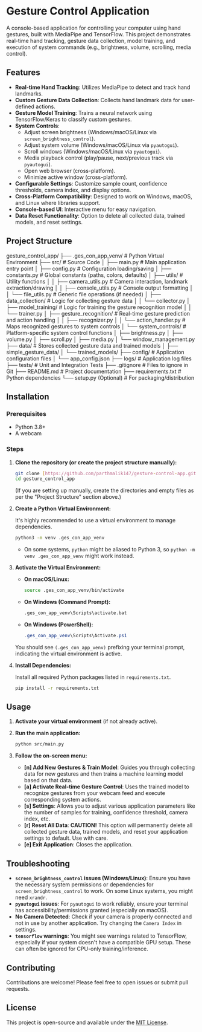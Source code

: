 # Gesture Control Application

A console-based application for controlling your computer using hand gestures, built with MediaPipe and TensorFlow. This project demonstrates real-time hand tracking, gesture data collection, model training, and execution of system commands (e.g., brightness, volume, scrolling, media control).

## Features

* **Real-time Hand Tracking**: Utilizes MediaPipe to detect and track hand landmarks.
* **Custom Gesture Data Collection**: Collects hand landmark data for user-defined actions.
* **Gesture Model Training**: Trains a neural network using TensorFlow/Keras to classify custom gestures.
* **System Controls**:
    * Adjust screen brightness (Windows/macOS/Linux via `screen_brightness_control`).
    * Adjust system volume (Windows/macOS/Linux via `pyautogui`).
    * Scroll windows (Windows/macOS/Linux via `pyautogui`).
    * Media playback control (play/pause, next/previous track via `pyautogui`).
    * Open web browser (cross-platform).
    * Minimize active window (cross-platform).
* **Configurable Settings**: Customize sample count, confidence thresholds, camera index, and display options.
* **Cross-Platform Compatibility**: Designed to work on Windows, macOS, and Linux where libraries support.
* **Console-based UI**: Interactive menu for easy navigation.
* **Data Reset Functionality**: Option to delete all collected data, trained models, and reset settings.

## Project Structure
gesture_control_app/
├── .ges_con_app_venv/         # Python Virtual Environment
├── src/                       # Source Code
│   ├── main.py                # Main application entry point
│   ├── config.py              # Configuration loading/saving
│   ├── constants.py           # Global constants (paths, colors, defaults)
│   ├── utils/                 # Utility functions
│   │   ├── camera_utils.py    # Camera interaction, landmark extraction/drawing
│   │   ├── console_utils.py   # Console output formatting
│   │   └── file_utils.py      # Generic file operations (if needed)
│   ├── data_collection/       # Logic for collecting gesture data
│   │   └── collector.py
│   ├── model_training/        # Logic for training the gesture recognition model
│   │   └── trainer.py
│   ├── gesture_recognition/   # Real-time gesture prediction and action handling
│   │   ├── recognizer.py
│   │   └── action_handler.py  # Maps recognized gestures to system controls
│   └── system_controls/       # Platform-specific system control functions
│       ├── brightness.py
│       ├── volume.py
│       ├── scroll.py
│       ├── media.py
│       └── window_management.py
├── data/                      # Stores collected gesture data and trained models
│   ├── simple_gesture_data/
│   └── trained_models/
├── config/                    # Application configuration files
│   └── app_config.json
├── logs/                      # Application log files
├── tests/                     # Unit and Integration Tests
├── .gitignore                 # Files to ignore in Git
├── README.md                  # Project documentation
├── requirements.txt           # Python dependencies
└── setup.py (Optional)        # For packaging/distribution

## Installation

### Prerequisites

* Python 3.8+
* A webcam

### Steps

1.  **Clone the repository (or create the project structure manually):**

    ```bash
    git clone [https://github.com/parthmalik147/gesture-control-app.git](https://github.com/parthmalik147/gesture-control-app.git)
    cd gesture_control_app
    ```
    (If you are setting up manually, create the directories and empty files as per the "Project Structure" section above.)

2.  **Create a Python Virtual Environment:**

    It's highly recommended to use a virtual environment to manage dependencies.

    ```bash
    python3 -m venv .ges_con_app_venv
    ```
    * On some systems, `python` might be aliased to Python 3, so `python -m venv .ges_con_app_venv` might work instead.

3.  **Activate the Virtual Environment:**

    * **On macOS/Linux:**
        ```bash
        source .ges_con_app_venv/bin/activate
        ```
    * **On Windows (Command Prompt):**
        ```bash
        .ges_con_app_venv\Scripts\activate.bat
        ```
    * **On Windows (PowerShell):**
        ```powershell
        .ges_con_app_venv\Scripts\Activate.ps1
        ```
    You should see `(.ges_con_app_venv)` prefixing your terminal prompt, indicating the virtual environment is active.

4.  **Install Dependencies:**

    Install all required Python packages listed in `requirements.txt`.

    ```bash
    pip install -r requirements.txt
    ```

## Usage

1.  **Activate your virtual environment** (if not already active).
2.  **Run the main application:**

    ```bash
    python src/main.py
    ```

3.  **Follow the on-screen menu:**

    * **[n] Add New Gestures & Train Model**: Guides you through collecting data for new gestures and then trains a machine learning model based on that data.
    * **[a] Activate Real-time Gesture Control**: Uses the trained model to recognize gestures from your webcam feed and execute corresponding system actions.
    * **[s] Settings**: Allows you to adjust various application parameters like the number of samples for training, confidence threshold, camera index, etc.
    * **[r] Reset All Data**: **CAUTION!** This option will permanently delete all collected gesture data, trained models, and reset your application settings to default. Use with care.
    * **[e] Exit Application**: Closes the application.

## Troubleshooting

* **`screen_brightness_control` issues (Windows/Linux)**: Ensure you have the necessary system permissions or dependencies for `screen_brightness_control` to work. On some Linux systems, you might need `xrandr`.
* **`pyautogui` issues**: For `pyautogui` to work reliably, ensure your terminal has accessibility/permissions granted (especially on macOS).
* **No Camera Detected**: Check if your camera is properly connected and not in use by another application. Try changing the `Camera Index` in settings.
* **`tensorflow` warnings**: You might see warnings related to TensorFlow, especially if your system doesn't have a compatible GPU setup. These can often be ignored for CPU-only training/inference.

## Contributing

Contributions are welcome! Please feel free to open issues or submit pull requests.

## License

This project is open-source and available under the [MIT License](LICENSE.txt).